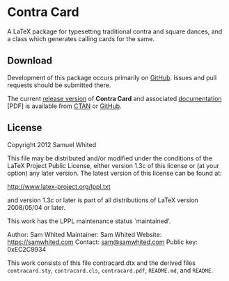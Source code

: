 # Contra Card

A LaTeX package for typesetting traditional contra and square dances, and a
class which generates calling cards for the same.

## Download

Development of this package occurs primarily on
[GitHub](https://github.com/SamWhited/contracard). Issues and pull requests
should be submitted there.

The current [release
version](http://ctan.org/tex-archive/macros/latex/contrib/contracard) of
**Contra Card** and associated
[documentation](http://mirrors.ctan.org/macros/latex/contrib/contracard/contracard.pdf)
[PDF] is available from [CTAN](http://ctan.org/pkg/contracard) or
[GitHub](https://github.com/SamWhited/contracard/releases).

## License

Copyright 2012 Samuel Whited

This file may be distributed and/or modified under the conditions of the LaTeX
Project Public License, either version 1.3c of this license or (at your option)
any later version. The latest version of this license can be found at:

http://www.latex-project.org/lppl.txt

and version 1.3c or later is part of all distributions of LaTeX version
2008/05/04 or later.

This work has the LPPL maintenance status `maintained'.

Author:     Sam Whited
Maintainer: Sam Whited
Website:    https://samwhited.com
Contact:    sam@samwhited.com
Public key: 0xEC2C9934

This work consists of this file contracard.dtx and the derived files
`contracard.sty`, `contracard.cls`, `contracard.pdf`, `README.md`, and `README`.
